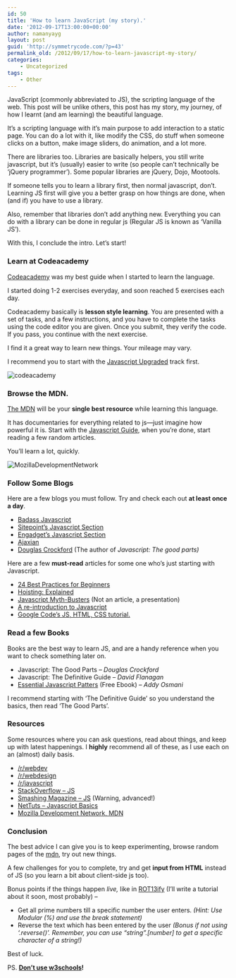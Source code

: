```yaml
---
id: 50
title: 'How to learn JavaScript (my story).'
date: '2012-09-17T13:00:00+00:00'
author: namanyayg
layout: post
guid: 'http://symmetrycode.com/?p=43'
permalink_old: /2012/09/17/how-to-learn-javascript-my-story/
categories:
    - Uncategorized
tags:
    - Other
---
```


JavaScript (commonly abbreviated to JS), the scripting language of the web. This post will be unlike others, this post has my story, my journey, of how I learnt (and am learning) the beautiful language.

It’s a scripting language with it’s main purpose to add interaction to a static page. You can do a lot with it, like modify the CSS, do stuff when someone clicks on a button, make image sliders, do animation, and a lot more.

There are libraries too. Libraries are basically helpers, you still write javascript, but it’s (usually) easier to write (so people can’t technically be ‘jQuery programmer’). Some popular libraries are jQuery, Dojo, Mootools.

If someone tells you to learn a library first, then normal javascript, don’t. Learning JS first will give you a better grasp on how things are done, when (and if) you have to use a library.

Also, remember that libraries don’t add anything new. Everything you can do with a library can be done in regular js (Regular JS is known as ‘Vanilla JS’).

With this, I conclude the intro. Let’s start!

### Learn at Codeacademy

[Codeacademy](http://www.codecademy.com) was my best guide when I started to learn the language.

I started doing 1-2 exercises everyday, and soon reached 5 exercises each day.

Codeacademy basically is **lesson style learning**. You are presented with a set of tasks, and a few instructions, and you have to complete the tasks using the code editor you are given. Once you submit, they verify the code. If you pass, you continue with the next exercise.

I find it a great way to learn new things. Your mileage may vary.

I recommend you to start with the [Javascript Upgraded](http://www.codecademy.com/tracks/javascript-upgraded) track first.

![codeacademy](http://i.symmetrycode.com/codeacademy.png "codeacademy")

### Browse the MDN.

[The MDN](https://developer.mozilla.org/en-US/docs/JavaScript) will be your **single best resource** while learning this language.

It has documentaries for everything related to js—just imagine how powerful it is. Start with the [Javascript Guide](https://developer.mozilla.org/en-US/docs/JavaScript/Guide), when you’re done, start reading a few random articles.

You’ll learn a lot, quickly.

![](http://i.symmetrycode.com/MozillaDevelopmentNetwork.png "MozillaDevelopmentNetwork")

### Follow Some Blogs

Here are a few blogs you must follow. Try and check each out **at least once a day**.

- [Badass Javascript](http://badassjs.com)
- [Sitepoint’s Javascript Section](http://jspro.com/)
- [Engadget’s Javascript Section](http://www.engadget.com/tag/javascript)
- [Ajaxian](http://ajaxian.com/by/topic/javascript)
- [Douglas Crockford](http://javascript.crockford.com/) (The author of *Javascript: The good parts)*


Here are a few **must-read** articles for some one who’s just starting with Javascript.

- [24 Best Practices for Beginners](http://net.tutsplus.com/tutorials/javascript-ajax/24-javascript-best-practices-for-beginners/)
- [Hoisting: Explained](http://net.tutsplus.com/tutorials/javascript-ajax/quick-tip-javascript-hoisting-explained/)
- [Javascript Myth-Busters](https://docs.google.com/present/view?id=0Ac0YlG9vMA2LZHE1MnpycF8yMGZ6ZnZxa2hy&pli=1) (Not an article, a presentation)
- [A re-introduction to Javascript](https://developer.mozilla.org/en-US/docs/JavaScript/A_re-introduction_to_JavaScript)
- [Google Code’s JS, HTML, CSS tutorial.](http://code.google.com/edu/submissions/html-css-javascript/)


### Read a few Books

Books are the best way to learn JS, and are a handy reference when you want to check something later on.

- Javascript: The Good Parts *– Douglas Crockford*
- Javascript: The Definitive Guide *– David Flanagan*
- [Essential Javascript Patters](http://addyosmani.com/resources/essentialjsdesignpatterns/book/) (Free Ebook) – *Addy Osmani*


I recommend starting with ‘The Definitive Guide’ so you understand the basics, then read ‘The Good Parts’.
### Resources

Some resources where you can ask questions, read about things, and keep up with latest happenings. I **highly** recommend all of these, as I use each on an (almost) daily basis.

- [/r/webdev](http://www.reddit.com/r/webdev)
- [/r/webdesign](http://www.reddit.com/r/web_design)
- [/r/javascript](http://www.reddit.com/r/javascript)
- [StackOverflow – JS](http://stackoverflow.com/questions/tagged/javascript)
- [Smashing Magazine – JS](http://coding.smashingmagazine.com/tag/javascript/) (Warning, advanced!)
- [NetTuts – Javascript Basics](<http://net.tutsplus.com/category/tutorials/javascript-ajax/?tag=basix (The basics section, for now at least)>)
- [Mozilla Development Network, MDN](https://developer.mozilla.org/en-US/docs/JavaScript)

### Conclusion

The best advice I can give you is to keep experimenting, browse random pages of the [mdn](https://developer.mozilla.org/en-US/docs/JavaScript), try out new things.

A few challenges for you to complete, try and get **input from HTML** instead of JS (so you learn a bit about client-side js too).

Bonus points if the things happen *live,* like in [ROT13ify](http://namanyayg.com/lab/rot13ify/) (I’ll write a tutorial about it soon, most probably) –

- Get all prime numbers till a specific number the user enters. *(Hint: Use Modular (%) and use the break statement)*
- Reverse the text which has been entered by the user *(Bonus if not using ‘.reverse()’. Remember, you can use “string”.\[number\] to get a specific character of a string!)*

Best of luck.

PS. **[Don’t use w3schools](http://w3fools.com/)!**
